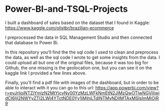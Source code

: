 # Power-BI-and-TSQL-Projects

I built a dashboard of sales based on the dataset that I found in Kaggle: https://www.kaggle.com/olistbr/brazilian-ecommerce

I preprocessed the data in SQL Management Studio and then connected that database to Power Bi.

In this repository you'll find the the sql code I used to clean and preprocess the data, as well as the sql code I wrote to get some insights from the data. I could upload all but one of the original files, because it was too big for Github, the one missing is the geolocation one, but you can see it on the kaggle link I provided a few lines above.

Finally, you'll find a pdf file with images of the dashboard, but in order to be able to interact with it you can go to this url: https://app.powerbi.com/view?r=eyJrIjoiNTZiYmIzN2MtYjcyNy00YzMzLWFkNmEtN2JlMzQwOTIwNGViIiwidCI6IjI2NWYyZTI2LWI4YTctNDE0Yy1iMjhjLTdlNTMyNDllMTAxMSIsImMiOjR9
